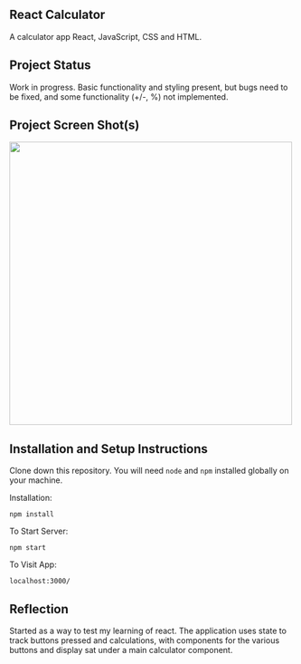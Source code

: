 ## React Calculator

A calculator app React, JavaScript, CSS and HTML. 

## Project Status

Work in progress.  Basic functionality and styling present, but bugs need to be fixed, and some functionality (+/-, %) not implemented.

## Project Screen Shot(s)

<image src="https://user-images.githubusercontent.com/64267174/106173783-37896900-618c-11eb-9346-5ed1e275dccd.png" height=500>

## Installation and Setup Instructions

Clone down this repository. You will need `node` and `npm` installed globally on your machine.  

Installation:

`npm install`  

To Start Server:

`npm start`  

To Visit App:

`localhost:3000/`  

## Reflection

Started as a way to test my learning of react.  The application uses state to track buttons pressed and calculations, with components for the various buttons and display sat under a main calculator component.  
